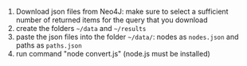 1. Download json files from Neo4J: make sure to select a sufficient number of returned items for the query that you download
2. create the folders `~/data` and `~/results`
3. paste the json files into the folder `~/data/`: nodes as `nodes.json` and paths as `paths.json`
5. run command "node convert.js" (node.js must be installed)

